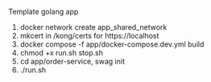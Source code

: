 Template golang app

1) docker network create app_shared_network
2) mkcert in /kong/certs for https://localhost
3) docker compose -f app/docker-compose.dev.yml build
4) chmod +x run.sh stop.sh
5) cd app/order-service, swag init
6) ./run.sh